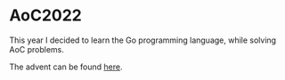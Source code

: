 # AoC2022

This year I decided to learn the Go programming language, while solving AoC problems.

The advent can be found [here](https://adventofcode.com/2022).

